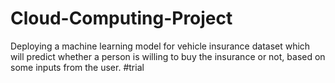 # Cloud-Computing-Project
Deploying a machine learning model for vehicle insurance dataset which will predict whether a person is willing to buy the insurance or not, based on some inputs from the user.
#trial

